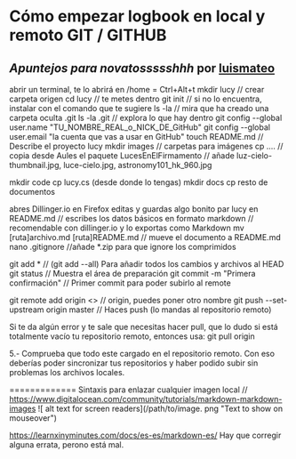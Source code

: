 ﻿# Cómo empezar logbook en local y remoto GIT / GITHUB
## _Apuntejos para novatossssshhh_ por [luismateo](https://github.com/luismateo)


abrir un terminal, te lo abrirá en /home = Ctrl+Alt+t
mkdir lucy // crear carpeta origen
cd lucy // te metes dentro
git init // si no lo encuentra, instalar con el comando que te sugiere
ls -la // mira que ha creado una carpeta oculta .git
ls -la .git // explora lo que hay dentro
git config --global user.name "TU_NOMBRE_REAL_o_NICK_DE_GitHub"
git config --global user.email "la cuenta que vas a usar en GitHub"
touch README.md // Describe el proyecto lucy
mkdir images // carpetas para imágenes
cp .... // copia desde Aules el paquete LucesEnElFirmamento
// añade luz-cielo-thumbnail.jpg, luce-cielo.jpg, astronomy101_hk_960.jpg

mkdir code
cp lucy.cs (desde donde lo tengas)
mkdir docs
cp resto de documentos

abres Dillinger.io en Firefox 
editas y guardas algo bonito par lucy en README.md 
// escribes los datos básicos en formato markdown
// recomendable con dillinger.io y lo exportas como Markdown
mv [ruta]archivo.md [ruta]README.md // mueve el documento a README.md
nano .gitignore //añade *.zip para que ignore los comprimidos

git add * // (git add --all) Para añadir todos los cambios y archivos al HEAD
git status // Muestra el área de preparación
git commit -m "Primera confirmación" // Primer commit para poder subirlo al remote

git remote add origin <> // origin, puedes poner otro nombre
git push --set-upstream origin master // Haces push (lo mandas al repositorio remoto)

Si te da algún error y te sale que necesitas hacer pull, que lo dudo si está totalmente vacío tu repositorio remoto, entonces usa:
git pull origin

5.- Comprueba que todo este cargado en el repositorio remoto.
Con eso deberías poder sincronizar tus repositorios y haber podido subir sin problemas los archivos locales.


=============
Sintaxis para enlazar cualquier imagen local 
// https://www.digitalocean.com/community/tutorials/markdown-markdown-images
![ alt text for screen readers](/path/to/image. png "Text to show on mouseover") 

https://learnxinyminutes.com/docs/es-es/markdown-es/
Hay que corregir alguna errata, perono está mal.
